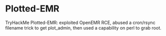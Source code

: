 # Plotted-EMR
TryHackMe Plotted-EMR: exploited OpenEMR RCE, abused a cron/rsync filename trick to get plot_admin, then used a capability on perl to grab root.
